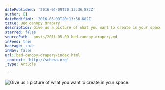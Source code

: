```yaml
---
datePublished: '2016-05-09T20:13:36.882Z'
author: []
dateModified: '2016-05-09T20:13:36.682Z'
title: Bed canopy drapery
description: Give us a picture of what you want to create in your space.
starred: false
sourcePath: _posts/2016-05-09-bed-canopy-drapery.md
inFeed: true
hasPage: true
inNav: false
url: bed-canopy-drapery/index.html
_context: 'http://schema.org'
_type: Article

---
```

![Give us a picture of what you want to create in your space.](https://the-grid-user-content.s3-us-west-2.amazonaws.com/c369f945-ad1c-4fd4-a125-b323448297dc.jpg)